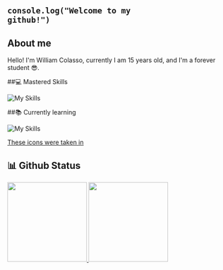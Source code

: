 ## <code>console.log("Welcome to my github!")</code>

## About me
Hello! I'm William Colasso, currently I am 15 years old, and I'm a forever student 😎.

##💻 Mastered Skills

![My Skills](https://skillicons.dev/icons?i=vscode,discord,github,ps,ai,svg&theme=dark)


##📚 Currently learning

 ![My Skills](https://skillicons.dev/icons?i=arch,arduino,css,js,html,git&theme=dark)

<a href="https://skillicons.dev">These icons were taken in</a>


## 📊 Github Status

<table>
 <a href="https://github.com/William-Colasso">
  <img height="180em" src="https://github-readme-stats.vercel.app/api?username=William-Colasso&show_icons=true&theme=night&include_all_commits=true&count_private=true"/>
  <img height="180em" src="https://github-readme-stats.vercel.app/api/top-langs/?username=William-Colasso&layout=compact&langs_count=6&theme=tokyonight"/>
</table>
